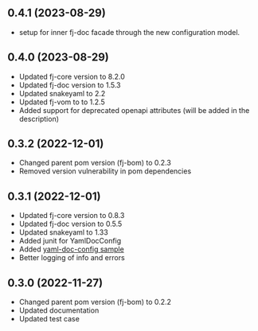 0.4.1 (2023-08-29)
------------------
* setup for inner fj-doc facade through the new configuration model.

0.4.0 (2023-08-29)
------------------
* Updated fj-core version to 8.2.0
* Updated fj-doc version to 1.5.3
* Updated snakeyaml to 2.2
* Updated fj-vom to to 1.2.5
* Added support for deprecated openapi attributes (will be added in the description)

0.3.2 (2022-12-01)
------------------
* Changed parent pom version (fj-bom) to 0.2.3
* Removed version vulnerability in pom dependencies

0.3.1 (2022-12-01)
------------------
* Updated fj-core version to 0.8.3
* Updated fj-doc version to 0.5.5
* Updated snakeyaml to 1.33
* Added junit for YamlDocConfig
* Added [yaml-doc-config sample](src/test/resources/yaml-doc-config.xml)
* Better logging of info and errors

0.3.0 (2022-11-27)
------------------
* Changed parent pom version (fj-bom) to 0.2.2
* Updated documentation
* Updated test case
